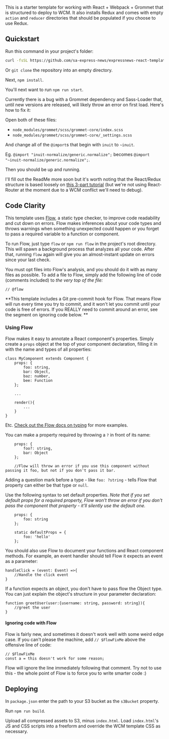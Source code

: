 This is a starter template for working with React + Webpack + Grommet that is structured to deploy to WCM. It also installs Redux and comes with empty `action` and `reducer` directories that should be populated if you choose to use Redux.

## Quickstart

Run this command in your project's folder:

```sh
curl -fsSL https://github.com/sa-express-news/expressnews-react-template/archive/master.tar.gz | tar -xz --strip-components=1
```

Or `git clone` the repository into an empty directory.

Next, `npm install`.

You'll next want to run `npm run start`.

Currently there is a bug with a Grommet dependency and Sass-Loader that, until new versions are released, will likely throw an error on first load. Here's how to fix it:

Open both of these files:

 - `node_modules/grommet/scss/grommet-core/index.scss`
 - `node_modules/grommet/scss/grommet-core/_settings.scss`

And change all of the `@import`s that begin with `inuit` to `~inuit`. 

Eg. `@import "inuit-normalize/generic.normalize";` becomes `@import "~inuit-normalize/generic.normalize";`. 

Then you should be up and running.

I'll fill out the ReadMe more soon but it's worth noting that the React/Redux structure is based loosely on [this 3-part tutorial](https://css-tricks.com/learning-react-router/) (but we're not using React-Router at the moment due to a WCM conflict we'll need to debug).

## Code Clarity

This template uses [Flow](https://flow.org/en/), a static type checker, to improve code readability and cut down on errors. Flow makes inferences about your code types and throws warnings when something unexpected could happen or you forget to pass a required variable to a function or component.

To run Flow, just type `flow` or `npm run flow` in the project's root directory. This will spawn a background process that analyzes all your code. After that, running `flow` again will give you an almost-instant update on errors since your last check.

You must opt files into Flow's analysis, and you should do it with as many files as possible. To add a file to Flow, simply add the following line of code (comments included) to *the very top of the file:*

`// @flow`

**This template includes a Git pre-commit hook for Flow. That means Flow will run every time you try to commit, and it won't let you commit until your code is free of errors. If you REALLY need to commit around an error, see the segment on ignoring code below. **

### Using Flow

Flow makes it easy to annotate a React component's properties. Simply create a `props` object at the top of your component declaration, filling it in with the name and types of all properties:

```
class MyComponent extends Component {
    props: {
        foo: string,
        bar: Object,
        baz: number,
        bee: Function
    };

    ...

    render(){
        ...
    }
}
```

Etc. [Check out the Flow docs on typing](https://flow.org/en/docs/types/) for more examples.

You can make a property required by throwing a `?` in front of its name:

```
    props: {
        foo?: string,
        bar: Object
    };

    //Flow will throw an error if you use this component without passing it foo, but not if you don't pass it bar.
```

Adding a question mark before a type - like `foo: ?string` - tells Flow that property can either be that type or `null`.

Use the following syntax to set default properties. *Note that if you set default props for a required property, Flow won't throw an error if you don't pass the component that property - it'll silently use the default one.*

```
    props: {
        foo: string
    };

    static defaultProps = {
        foo: 'hello'
    };
```

You should also use Flow to document your functions and React component methods. For example, an event handler should tell Flow it expects an event as a parameter:

```
handleClick = (event: Event) =>{
    //Handle the click event
}
```

If a function expects an object, you don't have to pass flow the Object type. You can just explain the object's structure in your parameter declaration:

```
function greetUser(user:{username: string, password: string}){
    //greet the user
}
```

#### Ignoring code with Flow

Flow is fairly new, and sometimes it doesn't work well with some weird edge case. If you can't please the machine, add `// $FlowFixMe` above the offensive line of code: 

```
// $FlowFixMe
const a = this doesn't work for some reason;
```

Flow will ignore the line immediately following that comment. Try not to use this - the whole point of Flow is to force you to write smarter code :)

## Deploying

In `package.json` enter the path to your S3 bucket as the `s3Bucket` property.

Run `npm run build`.

Upload all compressed assets to S3, minus `index.html`. Load `index.html`'s JS and CSS scripts into a freeform and override the WCM template CSS as necessary.